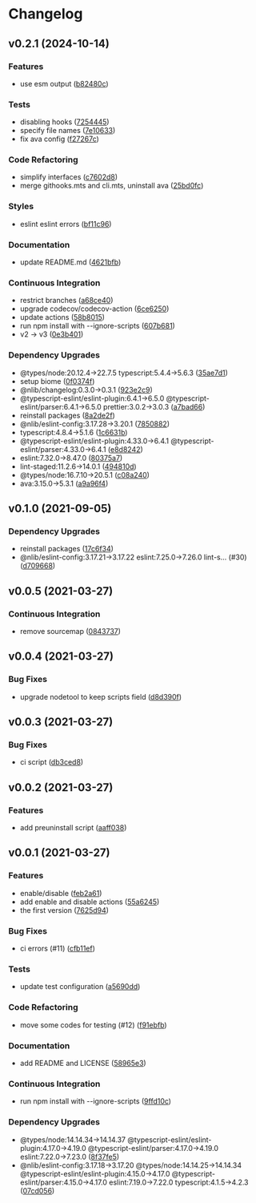 # Changelog

## v0.2.1 (2024-10-14)

### Features

- use esm output ([b82480c](https://github.com/nlibjs/githooks/commit/b82480cb0f60ce8b6ce3afe3550c5bd274a01599))

### Tests

- disabling hooks ([7254445](https://github.com/nlibjs/githooks/commit/7254445779916caae5bc871fe1b147ff3aff0e80))
- specify file names ([7e10633](https://github.com/nlibjs/githooks/commit/7e10633d0acae2194608bffb0689a999b7c43537))
- fix ava config ([f27267c](https://github.com/nlibjs/githooks/commit/f27267c2f89c4e95c2b879b5e874653dc3bf395b))

### Code Refactoring

- simplify interfaces ([c7602d8](https://github.com/nlibjs/githooks/commit/c7602d8feecabff15d0d385719ed93463430d9d2))
- merge githooks.mts and cli.mts, uninstall ava ([25bd0fc](https://github.com/nlibjs/githooks/commit/25bd0fc02730fc9a777f0ce18905349daadf134f))

### Styles

- eslint eslint errors ([bf11c96](https://github.com/nlibjs/githooks/commit/bf11c9609fa3ce43984175461ff50e7a79ad18b9))

### Documentation

- update README.md ([4621bfb](https://github.com/nlibjs/githooks/commit/4621bfb831c5250db13232487bee2a07913e9e02))

### Continuous Integration

- restrict branches ([a68ce40](https://github.com/nlibjs/githooks/commit/a68ce4031fe0ea935ded59ab64a4521b9f979462))
- upgrade codecov/codecov-action ([6ce6250](https://github.com/nlibjs/githooks/commit/6ce62506d5b21fbeacc2846d883477af76ecce7d))
- update actions ([58b8015](https://github.com/nlibjs/githooks/commit/58b8015168de3a1017e3d5f1e8d9dcf8d50c227e))
- run npm install with --ignore-scripts ([607b681](https://github.com/nlibjs/githooks/commit/607b681462fafa0f7708545f793302eb48c862c9))
- v2 → v3 ([0e3b401](https://github.com/nlibjs/githooks/commit/0e3b4018372218dca43f935be958f68225257e5e))

### Dependency Upgrades

- @types/node:20.12.4→22.7.5 typescript:5.4.4→5.6.3 ([35ae7d1](https://github.com/nlibjs/githooks/commit/35ae7d15a6236faa6569c04dea6a70041b2bc10b))
- setup biome ([0f0374f](https://github.com/nlibjs/githooks/commit/0f0374f4087b5c1304c3968b61e889ed3a014721))
- @nlib/changelog:0.3.0→0.3.1 ([923e2c9](https://github.com/nlibjs/githooks/commit/923e2c9e51cb49470cb6fac19d83a83fe651d26f))
- @typescript-eslint/eslint-plugin:6.4.1→6.5.0 @typescript-eslint/parser:6.4.1→6.5.0 prettier:3.0.2→3.0.3 ([a7bad66](https://github.com/nlibjs/githooks/commit/a7bad66183e08a26fe0b5baa1efeed2f8ca9f978))
- reinstall packages ([8a2de2f](https://github.com/nlibjs/githooks/commit/8a2de2ffe1fbf43899b62ba0c03ec2a02410e59e))
- @nlib/eslint-config:3.17.28→3.20.1 ([7850882](https://github.com/nlibjs/githooks/commit/7850882571ee23a9e01696fa82c57722b06781b7))
- typescript:4.8.4→5.1.6 ([1c6631b](https://github.com/nlibjs/githooks/commit/1c6631b89fd5120254167e03b36c4b2c24facf25))
- @typescript-eslint/eslint-plugin:4.33.0→6.4.1 @typescript-eslint/parser:4.33.0→6.4.1 ([e8d8242](https://github.com/nlibjs/githooks/commit/e8d8242b250e3e82f401b9e21b14e36eb917faec))
- eslint:7.32.0→8.47.0 ([80375a7](https://github.com/nlibjs/githooks/commit/80375a7fe63bad3aa863354e57c568104ebe09f2))
- lint-staged:11.2.6→14.0.1 ([494810d](https://github.com/nlibjs/githooks/commit/494810d44b541454afb2965efe9f650004568761))
- @types/node:16.7.10→20.5.1 ([c08a240](https://github.com/nlibjs/githooks/commit/c08a24096305c34f3f037205c041c8c2b63e9fc4))
- ava:3.15.0→5.3.1 ([a9a96f4](https://github.com/nlibjs/githooks/commit/a9a96f48f2781c73c0beb9e5b9c08511ae855e3a))


## v0.1.0 (2021-09-05)

### Dependency Upgrades

- reinstall packages ([17c6f34](https://github.com/nlibjs/githooks/commit/17c6f345ec7de58474f6b96cb67a513eefbedff3))
- @nlib/eslint-config:3.17.21→3.17.22 eslint:7.25.0→7.26.0 lint-s… (#30) ([d709668](https://github.com/nlibjs/githooks/commit/d709668ffbaa1792c22bd19de46da828718c0e90))


## v0.0.5 (2021-03-27)

### Continuous Integration

- remove sourcemap ([0843737](https://github.com/nlibjs/githooks/commit/084373707a7236525ce4ce6af78aeea2e3569514))


## v0.0.4 (2021-03-27)

### Bug Fixes

- upgrade nodetool to keep scripts field ([d8d390f](https://github.com/nlibjs/githooks/commit/d8d390fff95fa0145164d8c482d638993d94b476))


## v0.0.3 (2021-03-27)

### Bug Fixes

- ci script ([db3ced8](https://github.com/nlibjs/githooks/commit/db3ced87d94cfd7ff4f51783ec46e8a6e5ee912b))


## v0.0.2 (2021-03-27)

### Features

- add preuninstall script ([aaff038](https://github.com/nlibjs/githooks/commit/aaff03880d2b10bea2bdc5ccf9944c9378ea85cf))


## v0.0.1 (2021-03-27)

### Features

- enable/disable ([feb2a61](https://github.com/nlibjs/githooks/commit/feb2a61d87aa0b51f942bddec461217eb52636a3))
- add enable and disable actions ([55a6245](https://github.com/nlibjs/githooks/commit/55a62454cc17b40277f412b04a27e8b2e6eb36da))
- the first version ([7625d94](https://github.com/nlibjs/githooks/commit/7625d942fa94e9692044c69f2c69b8cdab6136da))

### Bug Fixes

- ci errors (#11) ([cfb11ef](https://github.com/nlibjs/githooks/commit/cfb11ef89e7ef57b31102785bafed3fb4aaa24ff))

### Tests

- update test configuration ([a5690dd](https://github.com/nlibjs/githooks/commit/a5690dd0ef51c2e82d0addc68d86adbc7a4e83d4))

### Code Refactoring

- move some codes for testing (#12) ([f91ebfb](https://github.com/nlibjs/githooks/commit/f91ebfb556bb1f4fd207e51ea1baf3eabec75468))

### Documentation

- add README and LICENSE ([58965e3](https://github.com/nlibjs/githooks/commit/58965e34d050fdc66ea6b5e66e0438c139dcff2e))

### Continuous Integration

- run npm install with --ignore-scripts ([9ffd10c](https://github.com/nlibjs/githooks/commit/9ffd10c9835d6d25fe55764ade9828639e841c84))

### Dependency Upgrades

- @types/node:14.14.34→14.14.37 @typescript-eslint/eslint-plugin:4.17.0→4.19.0 @typescript-eslint/parser:4.17.0→4.19.0 eslint:7.22.0→7.23.0 ([8f37fe5](https://github.com/nlibjs/githooks/commit/8f37fe531d3ca1ef9a3a2471d15445aba9495cf7))
- @nlib/eslint-config:3.17.18→3.17.20 @types/node:14.14.25→14.14.34 @typescript-eslint/eslint-plugin:4.15.0→4.17.0 @typescript-eslint/parser:4.15.0→4.17.0 eslint:7.19.0→7.22.0 typescript:4.1.5→4.2.3 ([07cd056](https://github.com/nlibjs/githooks/commit/07cd05675e7d9bc76e308306e8f282e350dbc4be))


